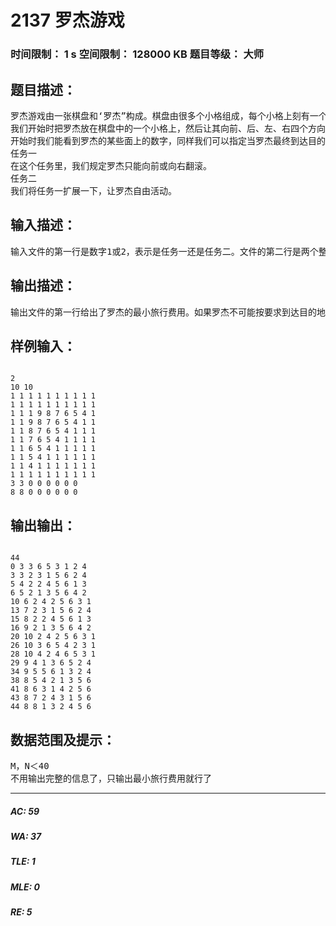 # 2137 罗杰游戏   
### 时间限制： 1 s     空间限制： 128000 KB     题目等级： 大师  
## 题目描述：  

<pre>
罗杰游戏由一张棋盘和‘罗杰”构成。棋盘由很多个小格组成，每个小格上刻有一个数字。l或0-255。罗杰是一个立方体，有六个面，每面上刻有一个数字1-6。这六个数字出现且仅出现一次。
我们开始时把罗杰放在棋盘中的一个小格上，然后让其向前、后、左、右四个方向翻滚至邻近小格中。游戏要求经过若干次翻滚后，让罗杰到达指定小格。罗杰绝对不得进入标有-1的小格，否则就会被做成烤肉串而使得我们的游戏结束。罗杰每进入一个小格后，将其顶面的数字同该小格的数字相乘，所得结果累加即得到罗杰的旅行费用。
开始时我们能看到罗杰的某些面上的数字，同样我们可以指定当罗杰最终到达目的格时某些面上应出现的数字。对于这些数字，我们可以任意指定。
任务一
在这个任务里，我们规定罗杰只能向前或向右翻滚。
任务二
我们将任务一扩展一下，让罗杰自由活动。
</pre>
  
  
## 输入描述：  

<pre>
输入文件的第一行是数字1或2，表示是任务一还是任务二。文件的第二行是两个整数M和N，给出了棋盘的列数和行数。接下来的N行每行表示棋盘的一行，有M个数，依次给出了该行上每列的数。其后的两行分别给出了罗杰的出发信息和到达信息。每行开始的两个正整数给出了罗杰所在格的列号和行号。接下来的六个数字分别表示了罗杰的顶，底，前、后、左、右各面的数字。0表示未知或任意。
</pre>
  
  
## 输出描述：  

<pre>
输出文件的第一行给出了罗杰的最小旅行费用。如果罗杰不可能按要求到达目的地，则输出-1。否则其后每行给出了罗杰的旅行情况。从出发格到目的格，每行表示了罗杰的 一个位置，包括9个整数，依次给出了罗杰的当前旅行费用、所在格的列编号、行编号，以及罗杰6个面上的数字，顺序同输入文件。注意这时你的程序必须给出罗杰的完整信息，亦即各面上的数字必须是1-6。
</pre>
  
  
## 样例输入：  

<pre><code>
2 
10 10
1 1 1 1 1 1 1 1 1 1 
1 1 1 1 1 1 1 1 1 1
1 1 1 9 8 7 6 5 4 1
1 1 9 8 7 6 5 4 1 1
1 1 8 7 6 5 4 1 1 1
1 1 7 6 5 4 1 1 1 1
1 1 6 5 4 1 1 1 1 1
1 1 5 4 1 1 1 1 1 1
1 1 4 1 1 1 1 1 1 1
1 1 1 1 1 1 1 1 1 1
3 3 0 0 0 0 0 0
8 8 0 0 0 0 0 0
</code></pre>
  
  
## 输出输出：  

<pre><code>
44
0 3 3 6 5 3 1 2 4
3 3 2 3 1 5 6 2 4
5 4 2 2 4 5 6 1 3
6 5 2 1 3 5 6 4 2
10 6 2 4 2 5 6 3 1
13 7 2 3 1 5 6 2 4
15 8 2 2 4 5 6 1 3
16 9 2 1 3 5 6 4 2
20 10 2 4 2 5 6 3 1
26 10 3 6 5 4 2 3 1
28 10 4 2 4 6 5 3 1
29 9 4 1 3 6 5 2 4
34 9 5 5 6 1 3 2 4
38 8 5 4 2 1 3 5 6
41 8 6 3 1 4 2 5 6
43 8 7 2 4 3 1 5 6
44 8 8 1 3 2 4 5 6
</code></pre>
  
  
## 数据范围及提示：  

<pre>
M，N＜40
不用输出完整的信息了，只输出最小旅行费用就行了
</pre>
  
  
***  

##### AC: 59  
##### WA: 37  
##### TLE: 1  
##### MLE: 0  
##### RE: 5  
